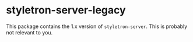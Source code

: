 # styletron-server-legacy

This package contains the 1.x version of `styletron-server`. This is probably not relevant to you.
